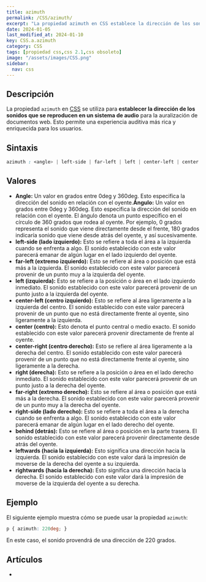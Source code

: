 ```yaml
---
title: azimuth
permalink: /CSS/azimuth/
excerpt: "La propiedad azimuth en CSS establece la dirección de los sonidos en documentos web, mejorando la experiencia auditiva del usuario. Permite definir la dirección del sonido en relación al oyente."
date: 2024-01-05
last_modified_at: 2024-01-10
key: CSS.a.azimuth
category: CSS
tags: [propiedad css,css 2.1,css obsoleto]
image: "/assets/images/CSS.png"
sidebar:
  nav: css
---
```


## Descripción


La propiedad `azimuth` en [CSS](https://www.manualweb.net/css) se utiliza para **establecer la dirección de los sonidos que se reproducen en un sistema de audio** para la auralización de documentos web. Esto permite una experiencia auditiva más rica y enriquecida para los usuarios.


## Sintaxis


```css
azimuth : <angle> | left-side | far-left | left | center-left | center | center-right | right | far-right | right-side  | behind ] | leftwards | rightwards
```


## Valores

- **Angle:** Un valor en grados entre 0deg y 360deg. Esto especifica la dirección del sonido en relación con el oyente.**Ángulo:** Un valor en grados entre 0deg y 360deg. Esto especifica la dirección del sonido en relación con el oyente. El ángulo denota un punto específico en el círculo de 360 grados que rodea al oyente. Por ejemplo, 0 grados representa el sonido que viene directamente desde el frente, 180 grados indicaría sonido que viene desde atrás del oyente, y así sucesivamente.
- **left-side (lado izquierdo):** Esto se refiere a toda el área a la izquierda cuando se enfrenta a algo. El sonido establecido con este valor parecerá emanar de algún lugar en el lado izquierdo del oyente.
- **far-left (extremo izquierdo):** Esto se refiere al área o posición que está más a la izquierda. El sonido establecido con este valor parecerá provenir de un punto muy a la izquierda del oyente.
- **left (izquierda):** Esto se refiere a la posición o área en el lado izquierdo inmediato. El sonido establecido con este valor parecerá provenir de un punto justo a la izquierda del oyente.
- **center-left (centro izquierdo):** Esto se refiere al área ligeramente a la izquierda del centro. El sonido establecido con este valor parecerá provenir de un punto que no está directamente frente al oyente, sino ligeramente a la izquierda.
- **center (centro):** Esto denota el punto central o medio exacto. El sonido establecido con este valor parecerá provenir directamente de frente al oyente.
- **center-right (centro derecho):** Esto se refiere al área ligeramente a la derecha del centro. El sonido establecido con este valor parecerá provenir de un punto que no está directamente frente al oyente, sino ligeramente a la derecha.
- **right (derecha):** Esto se refiere a la posición o área en el lado derecho inmediato. El sonido establecido con este valor parecerá provenir de un punto justo a la derecha del oyente.
- **far-right (extremo derecho):** Esto se refiere al área o posición que está más a la derecha. El sonido establecido con este valor parecerá provenir de un punto muy a la derecha del oyente.
- **right-side (lado derecho):** Esto se refiere a toda el área a la derecha cuando se enfrenta a algo. El sonido establecido con este valor parecerá emanar de algún lugar en el lado derecho del oyente.
- **behind (detrás):** Esto se refiere al área o posición en la parte trasera. El sonido establecido con este valor parecerá provenir directamente desde atrás del oyente.
- **leftwards (hacia la izquierda):** Esto significa una dirección hacia la izquierda. El sonido establecido con este valor dará la impresión de moverse de la derecha del oyente a su izquierda.
- **rightwards (hacia la derecha):** Esto significa una dirección hacia la derecha. El sonido establecido con este valor dará la impresión de moverse de la izquierda del oyente a su derecha.

## Ejemplo


El siguiente ejemplo muestra cómo se puede usar la propiedad `azimuth`:


```css
p { azimuth: 220deg; }

```


En este caso, el sonido provendrá de una dirección de 220 grados.


## Artículos

- 
